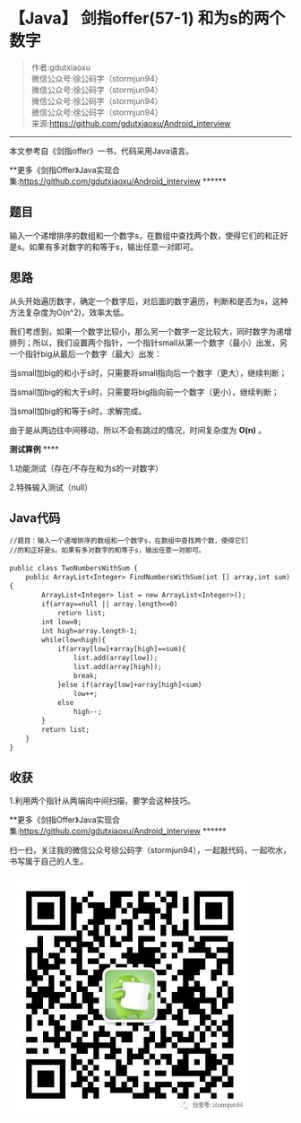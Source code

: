 # 【Java】 剑指offer(57-1) 和为s的两个数字  
  
> 作者:gdutxiaoxu<br/> 微信公众号:徐公码字（stormjun94）<br/>微信公众号:徐公码字（stormjun94）<br/>微信公众号:徐公码字（stormjun94）<br/>微信公众号:徐公码字（stormjun94）<br/>来源:https://github.com/gdutxiaoxu/Android_interview

****

本文参考自《剑指offer》一书，代码采用Java语言。

**更多《剑指Offer》Java实现合集:https://github.com/gdutxiaoxu/Android_interview ******

## 题目

输入一个递增排序的数组和一个数字s，在数组中查找两个数，使得它们的和正好是s。如果有多对数字的和等于s，输出任意一对即可。

## 思路

从头开始遍历数字，确定一个数字后，对后面的数字遍历，判断和是否为s，这种方法复杂度为O(n^2)，效率太低。

我们考虑到，如果一个数字比较小，那么另一个数字一定比较大，同时数字为递增排列；所以，我们设置两个指针，一个指针small从第一个数字（最小）出发，另一个指针big从最后一个数字（最大）出发：

当small加big的和小于s时，只需要将small指向后一个数字（更大），继续判断；

当small加big的和大于s时，只需要将big指向前一个数字（更小），继续判断；

当small加big的和等于s时，求解完成。

由于是从两边往中间移动，所以不会有跳过的情况，时间复杂度为 **O(n)** 。

**测试算例** ****

1.功能测试（存在/不存在和为s的一对数字）

2.特殊输入测试（null）

## **Java代码**

    
    
    //题目：输入一个递增排序的数组和一个数字s，在数组中查找两个数，使得它们
    //的和正好是s。如果有多对数字的和等于s，输出任意一对即可。
    
    public class TwoNumbersWithSum {
        public ArrayList<Integer> FindNumbersWithSum(int [] array,int sum) {
            ArrayList<Integer> list = new ArrayList<Integer>();
            if(array==null || array.length<=0)
                return list;
            int low=0;
            int high=array.length-1;
            while(low<high){
                if(array[low]+array[high]==sum){
                    list.add(array[low]);
                    list.add(array[high]);
                    break;
                }else if(array[low]+array[high]<sum)
                    low++;
                else
                    high--;
            }
            return list;
        }
    }
    

## **收获**

1.利用两个指针从两端向中间扫描，要学会这种技巧。

**更多《剑指Offer》Java实现合集:https://github.com/gdutxiaoxu/Android_interview ******

扫一扫，关注我的微信公众号徐公码字（stormjun94），一起敲代码，一起吹水，书写属于自己的人生。

![](https://raw.githubusercontent.com/gdutxiaoxu/blog_pic/master/offer/20200722234908.png)
